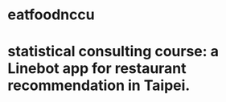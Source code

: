 # eatfoodnccu
# statistical consulting course: a Linebot app for restaurant recommendation in Taipei.
